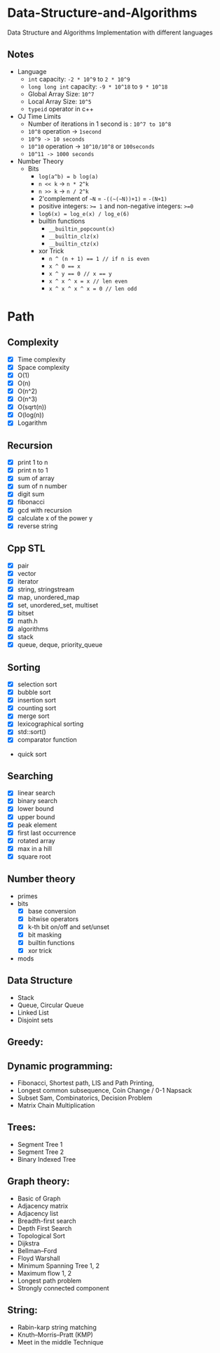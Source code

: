 # Data-Structure-and-Algorithms

Data Structure and Algorithms Implementation with different languages

<!-- ## Started CP: `12/05/2021` -->

## Notes

- Language
  - `int` capacity: `-2 * 10^9` to `2 * 10^9`
  - `long long int` capacity: `-9 * 10^18` to `9 * 10^18`
  - Global Array Size: `10^7`
  - Local Array Size: `10^5`
  - `typeid` operator in c++
- OJ Time Limits
  - Number of iterations in 1 second is : `10^7 to 10^8`
  - `10^8` operation -> `1second`
  - `10^9 -> 10 seconds`
  - `10^10` operation -> `10^10/10^8` or `100seconds`
  - `10^11 -> 1000 seconds`
- Number Theory
  - Bits
    - `log(a^b) = b log(a)`
    - `n << k` -> `n * 2^k`
    - `n >> k` -> `n / 2^k`
    - 2'complement of `~N` = `-((~(~N))+1)` = `-(N+1)`
    - positive integers: `>= 1` and non-negative integers: `>=0`
    - `log6(x) = log_e(x) / log_e(6)`
    - builtin functions
      - `__builtin_popcount(x)`
      - `__builtin_clz(x)`
      - `__builtin_ctz(x)`
    - xor Trick
      - `n ^ (n + 1) == 1 // if n is even`
      - `x ^ 0 == x`
      - `x ^ y == 0 // x == y`
      - `x ^ x ^ x = x // len even`
      - `x ^ x ^ x ^ x = 0 // len odd`

# Path

## Complexity

- [x] Time complexity
- [x] Space complexity
- [x] O(1)
- [x] O(n)
- [x] O(n^2)
- [x] O(n^3)
- [x] O(sqrt(n))
- [x] O(log(n))
- [x] Logarithm

## Recursion

- [x] print 1 to n
- [x] print n to 1
- [x] sum of array
- [x] sum of n number
- [x] digit sum
- [x] fibonacci
- [x] gcd with recursion
- [x] calculate x of the power y
- [x] reverse string

## Cpp STL

- [x] pair
- [x] vector
- [x] iterator
- [x] string, stringstream
- [x] map, unordered_map
- [x] set, unordered_set, multiset
- [x] bitset
- [x] math.h
- [x] algorithms
- [x] stack
- [x] queue, deque, priority_queue

## Sorting

- [x] selection sort
- [x] bubble sort
- [x] insertion sort
- [x] counting sort
- [x] merge sort
- [x] lexicographical sorting
- [x] std::sort()
- [x] comparator function
- quick sort

## Searching

- [x] linear search
- [x] binary search
- [x] lower bound
- [x] upper bound
- [x] peak element
- [x] first last occurrence
- [x] rotated array
- [x] max in a hill
- [x] square root

## Number theory

- primes
- bits
  - [x] base conversion
  - [x] bitwise operators
  - [x] k-th bit on/off and set/unset
  - [x] bit masking
  - [x] builtin functions
  - [x] xor trick
- mods

## Data Structure

- Stack
- Queue, Circular Queue
- Linked List
- Disjoint sets

## Greedy:

## Dynamic programming:

- Fibonacci, Shortest path, LIS and Path Printing,
- Longest common subsequence, Coin Change / 0-1 Napsack
- Subset Sam, Combinatorics, Decision Problem
- Matrix Chain Multiplication

## Trees:

- Segment Tree 1
- Segment Tree 2
- Binary Indexed Tree

## Graph theory:

- Basic of Graph
- Adjacency matrix
- Adjacency list
- Breadth-first search
- Depth First Search
- Topological Sort
- Dijkstra
- Bellman–Ford
- Floyd Warshall
- Minimum Spanning Tree 1, 2
- Maximum flow 1, 2
- Longest path problem
- Strongly connected component

## String:

- Rabin-karp string matching
- Knuth–Morris–Pratt (KMP)
- Meet in the middle Technique
